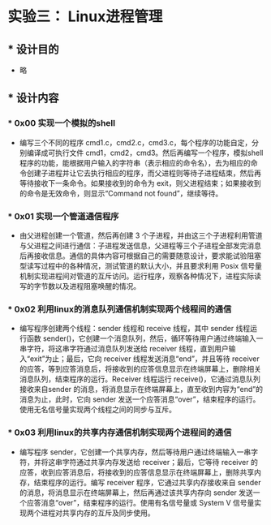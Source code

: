 # 实验三： Linux进程管理

## * 设计目的
* 略
## * 设计内容  
### * 0x00 实现一个模拟的shell  
* 编写三个不同的程序 cmd1.c，cmd2.c，cmd3.c，每个程序的功能自定，分别编译成可执行文件 cmd1，cmd2，cmd3。然后再编写一个程序，模拟shell 程序的功能，能根据用户输入的字符串（表示相应的命令名），去为相应的命令创建子进程并让它去执行相应的程序，而父进程则等待子进程结束，然后再等待接收下一条命令。如果接收到的命令为 exit，则父进程结束；如果接收到的命令是无效命令，则显示“Command not found”，继续等待。
  
### * 0x01 实现一个管道通信程序  
* 由父进程创建一个管道，然后再创建 3 个子进程，并由这三个子进程利用管道与父进程之间进行通信：子进程发送信息，父进程等三个子进程全部发完消息后再接收信息。通信的具体内容可根据自己的需要随意设计，要求能试验阻塞型读写过程中的各种情况，测试管道的默认大小，并且要求利用 Posix 信号量机制实现进程间对管道的互斥访问。运行程序，观察各种情况下，进程实际读写的字节数以及进程阻塞唤醒的情况。
  
### * 0x02 利用linux的消息队列通信机制实现两个线程间的通信  
* 编写程序创建两个线程：sender 线程和 receive 线程，其中 sender 线程运行函数 sender()，它创建一个消息队列，然后，循环等待用户通过终端输入一串字符，将这串字符通过消息队列发送给 receiver 线程，直到用户输入“exit”为止；最后，它向 receiver 线程发送消息“end”，并且等待 receiver 的应答，等到应答消息后，将接收到的应答信息显示在终端屏幕上，删除相关消息队列，结束程序的运行。Receiver 线程运行 receive()，它通过消息队列接收来自sender 的消息，将消息显示在终端屏幕上，直至收到内容为“end”的消息为止，此时，它向 sender 发送一个应答消息“over”，结束程序的运行。使用无名信号量实现两个线程之间的同步与互斥。
### * 0x03 利用linux的共享内存通信机制实现两个进程间的通信  
* 编写程序 sender，它创建一个共享内存，然后等待用户通过终端输入一串字符，并将这串字符通过共享内存发送给 receiver；最后，它等待 receiver 的应答，收到应答消息后，将接收到的应答信息显示在终端屏幕上，删除共享内存，结束程序的运行。编写 receiver 程序，它通过共享内存接收来自 sender 的消息，将消息显示在终端屏幕上，然后再通过该共享内存向 sender 发送一个应答消息“over”，结束程序的运行。使用有名信号量或 System V 信号量实现两个进程对共享内存的互斥及同步使用。
